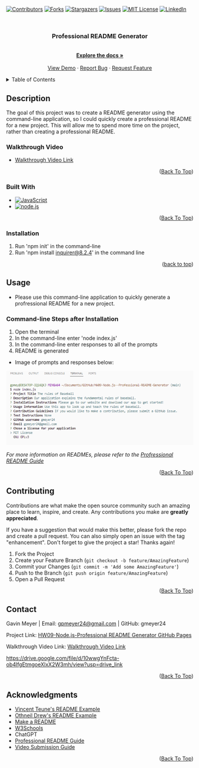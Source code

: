 <!-- Improved compatibility of back to top link: See: https://github.com/othneildrew/Best-README-Template/pull/73 -->
<div id="readme-top"></div>
<!--
*** Thanks for checking out the Best-README-Template. If you have a suggestion
*** that would make this better, please fork the repo and create a pull request
*** or simply open an issue with the tag "enhancement".
*** Don't forget to give the project a star!
*** Thanks again! Now go create something AMAZING! :D
-->



<!-- PROJECT SHIELDS -->
<!--
*** I'm using markdown "reference style" links for readability.
*** Reference links are enclosed in brackets [ ] instead of parentheses ( ).
*** See the bottom of this document for the declaration of the reference variables
*** for contributors-url, forks-url, etc. This is an optional, concise syntax you may use.
*** https://www.markdownguide.org/basic-syntax/#reference-style-links
-->
[![Contributors][contributors-shield]][contributors-url]
[![Forks][forks-shield]][forks-url]
[![Stargazers][stars-shield]][stars-url]
[![Issues][issues-shield]][issues-url]
[![MIT License][license-shield]][license-url]
[![LinkedIn][linkedin-shield]][linkedin-url]



<!-- PROJECT LOGO -->
<br />
<div align="center">
  <!-- <a href="https://github.com/gmeyer24/HW09-Node.js--Professional-README-Generator">
    <img src="images/logo.png" alt="Logo" width="80" height="80">
  </a> -->

<h3 align="center">Professional README Generator</h3>

  <p align="center">
    <br />
    <a href="https://github.com/gmeyer24/HW09-Node.js--Professional-README-Generator"><strong>Explore the docs »</strong></a>
    <br />
    <br />
    <a href="https://github.com/gmeyer24/HW09-Node.js--Professional-README-Generator">View Demo</a>
    ·
    <a href="https://github.com/gmeyer24/HW09-Node.js--Professional-README-Generator/issues">Report Bug</a>
    ·
    <a href="https://github.com/gmeyer24/HW09-Node.js--Professional-README-Generator/issues">Request Feature</a>
  </p>
</div>



<!-- TABLE OF CONTENTS -->
<details>
  <summary>Table of Contents</summary>
  <ol>
    <li>
      <a href="#about-the-project">About The Project</a>
      <ul>
        <li><a href="#built-with">Built With</a></li>
      </ul>
    </li>
    <li>
      <a href="#getting-started">Getting Started</a>
      <ul>
        <li><a href="#prerequisites">Prerequisites</a></li>
        <li><a href="#installation">Installation</a></li>
      </ul>
    </li>
    <li><a href="#usage">Usage</a></li>
    <li><a href="#roadmap">Roadmap</a></li>
    <li><a href="#contributing">Contributing</a></li>
    <li><a href="#license">License</a></li>
    <li><a href="#contact">Contact</a></li>
    <li><a href="#acknowledgments">Acknowledgments</a></li>
  </ol>
</details>



<!-- ABOUT THE PROJECT -->
## Description
<!-- Enter Description Below -->
<!-- project_description -->
The goal of this project was to create a README generator using the command-line application, so I could quickly create a professional README for a new project. This will allow me to spend more time on the project, rather than creating a professional README. 

<!-- [![Professional README Generator Deployed Link][product-screenshot]](https://gmeyer24.github.io/HW09-Node.js--Professional-README-Generator) -->

### Walkthrough Video

* [Walkthrough Video Link](https://watch.screencastify.com/v/9CbFfqQw8is6XueiaZi7)

<!-- Here's a blank template to get started: To avoid retyping too much info. Do a search and replace with your text editor for the following: `gmeyer24`, `HW09-Node.js--Professional-README-Generator`, `gavinpmeyer`, `gmail`, `gpmeyer24`, `Professional README Generator`, `project_description` -->

<p align="right">(<a href="#readme-top">Back To Top</a>)</p>



### Built With

<!-- * [![Next][Next.js]][Next-url]
* [![React][React.js]][React-url]
* [![Vue][Vue.js]][Vue-url]
* [![Angular][Angular.io]][Angular-url]
* [![Svelte][Svelte.dev]][Svelte-url]
* [![Laravel][Laravel.com]][Laravel-url]
* [![Bootstrap][Bootstrap.com]][Bootstrap-url]
* [![JQuery][JQuery.com]][JQuery-url] -->
* [![JavaScript][JavaScript.com]][JavaScript-url]
* [![node.js][node.js.org]][node.js-url]

<p align="right">(<a href="#readme-top">Back To Top</a>)</p>




### Installation

1. Run 'npm init' in the command-line
2. Run 'npm install inquirer@8.2.4' in the command line

<p align="right">(<a href="#readme-top">back to top</a>)</p>



<!-- USAGE EXAMPLES -->
## Usage

* Please use this command-line application to quickly generate a profressional README for a new project.

### Command-line Steps after Installation
1. Open the terminal
2. In the command-line enter 'node index.js'
3. In the command-line enter responses to all of the prompts
4. README is generated

* Image of prompts and responses below:

![Alt text](assets/images/image1.png)

_For more information on READMEs, please refer to the [Profressional README Guide](https://coding-boot-camp.github.io/full-stack/github/professional-readme-guide)_

<p align="right">(<a href="#readme-top">Back To Top</a>)</p>



<!-- ROADMAP -->
<!-- ## Roadmap

- [ ] Feature 1
- [ ] Feature 2
- [ ] Feature 3
    - [ ] Nested Feature

See the [open issues](https://github.com/gmeyer24/HW09-Node.js--Professional-README-Generator/issues) for a full list of proposed features (and known issues).

<p align="right">(<a href="#readme-top">back to top</a>)</p> -->



<!-- CONTRIBUTING -->
## Contributing

Contributions are what make the open source community such an amazing place to learn, inspire, and create. Any contributions you make are **greatly appreciated**.

If you have a suggestion that would make this better, please fork the repo and create a pull request. You can also simply open an issue with the tag "enhancement".
Don't forget to give the project a star! Thanks again!

1. Fork the Project
2. Create your Feature Branch (`git checkout -b feature/AmazingFeature`)
3. Commit your Changes (`git commit -m 'Add some AmazingFeature'`)
4. Push to the Branch (`git push origin feature/AmazingFeature`)
5. Open a Pull Request

<p align="right">(<a href="#readme-top">Back To Top</a>)</p>



<!-- LICENSE -->
<!-- ## License

Distributed under the MIT License. See `LICENSE.txt` for more information.

<p align="right">(<a href="#readme-top">back to top</a>)</p> -->



<!-- CONTACT -->
## Contact

Gavin Meyer | Email: gpmeyer24@gmail.com | GitHub: gmeyer24

Project Link: [HW09-Node.js-Professional README Generator GitHub Pages](https://github.com/gmeyer24/HW09-Node.js--Professional-README-Generator)

Walkthrough Video Link: [Walkthrough Video Link](https://watch.screencastify.com/v/9CbFfqQw8is6XueiaZi7)

https://drive.google.com/file/d/10wwgYnFcta-ob4lfgEtmgoeXlxX2W3mh/view?usp=drive_link

<!-- Deployed Link: [https://gmeyer24.github.io/HW09-Node.js--Professional-README-Generator](https://gmeyer24.github.io/HW09-Node.js--Professional-README-Generator) -->

<p align="right">(<a href="#readme-top">Back To Top</a>)</p>



<!-- ACKNOWLEDGMENTS -->
## Acknowledgments

* [Vincent Teune's README Example](https://github.com/cobalt88/CPS-API)
* [Othneil Drew's README Example](https://github.com/othneildrew/Best-README-Template#best-readme-template)
* [Make a README](https://www.makeareadme.com/)
* [W3Schools](https://www.w3schools.com/)
* ChatGPT
* [Professional README Guide](https://coding-boot-camp.github.io/full-stack/github/professional-readme-guide)
* [Video Submission Guide](https://coding-boot-camp.github.io/full-stack/computer-literacy/video-submission-guide)

<p align="right">(<a href="#readme-top">Back To Top</a>)</p>



<!-- MARKDOWN LINKS & IMAGES -->
<!-- https://www.markdownguide.org/basic-syntax/#reference-style-links -->
[contributors-shield]: https://img.shields.io/github/contributors/gmeyer24/HW09-Node.js--Professional-README-Generator.svg?style=for-the-badge
[contributors-url]: https://github.com/gmeyer24/HW09-Node.js--Professional-README-Generator/graphs/contributors
[forks-shield]: https://img.shields.io/github/forks/gmeyer24/HW09-Node.js--Professional-README-Generator.svg?style=for-the-badge
[forks-url]: https://github.com/gmeyer24/HW09-Node.js--Professional-README-Generator/network/members
[stars-shield]: https://img.shields.io/github/stars/gmeyer24/HW09-Node.js--Professional-README-Generator.svg?style=for-the-badge
[stars-url]: https://github.com/gmeyer24/HW09-Node.js--Professional-README-Generator/stargazers
[issues-shield]: https://img.shields.io/github/issues/gmeyer24/HW09-Node.js--Professional-README-Generator.svg?style=for-the-badge
[issues-url]: https://github.com/gmeyer24/HW09-Node.js--Professional-README-Generator/issues
[license-shield]: https://img.shields.io/github/license/gmeyer24/HW09-Node.js--Professional-README-Generator.svg?style=for-the-badge
[license-url]: https://github.com/gmeyer24/HW09-Node.js--Professional-README-Generator/blob/master/LICENSE.txt
[linkedin-shield]: https://img.shields.io/badge/-LinkedIn-black.svg?style=for-the-badge&logo=linkedin&colorB=555
[linkedin-url]: https://linkedin.com/in/gavinpmeyer
[product-screenshot]: images/screenshot.png
[Next.js]: https://img.shields.io/badge/next.js-000000?style=for-the-badge&logo=nextdotjs&logoColor=white
[Next-url]: https://nextjs.org/
[React.js]: https://img.shields.io/badge/React-20232A?style=for-the-badge&logo=react&logoColor=61DAFB
[React-url]: https://reactjs.org/
[Vue.js]: https://img.shields.io/badge/Vue.js-35495E?style=for-the-badge&logo=vuedotjs&logoColor=4FC08D
[Vue-url]: https://vuejs.org/
[Angular.io]: https://img.shields.io/badge/Angular-DD0031?style=for-the-badge&logo=angular&logoColor=white
[Angular-url]: https://angular.io/
[Svelte.dev]: https://img.shields.io/badge/Svelte-4A4A55?style=for-the-badge&logo=svelte&logoColor=FF3E00
[Svelte-url]: https://svelte.dev/
[Laravel.com]: https://img.shields.io/badge/Laravel-FF2D20?style=for-the-badge&logo=laravel&logoColor=white
[Laravel-url]: https://laravel.com
[Bootstrap.com]: https://img.shields.io/badge/Bootstrap-563D7C?style=for-the-badge&logo=bootstrap&logoColor=white
[Bootstrap-url]: https://getbootstrap.com
[JQuery.com]: https://img.shields.io/badge/jQuery-0769AD?style=for-the-badge&logo=jquery&logoColor=white
[JQuery-url]: https://jquery.com 
[JavaScript.com]: https://img.shields.io/badge/JavaScript-323330?style=for-the-badge&logo=javascript&logoColor=F7DF1E
[JavaScript-url]: https://www.javascript.com/
[node.js.org]: https://img.shields.io/badge/node.js-green.svg
[node.js-url]: https://nodejs.org/en
